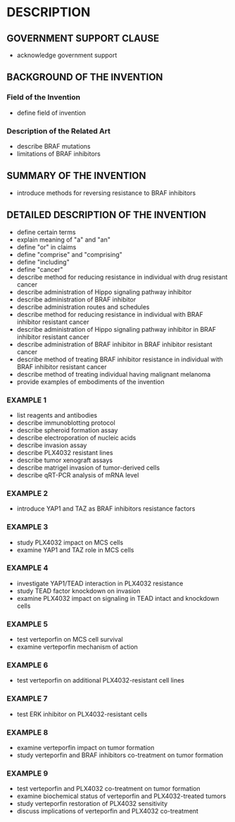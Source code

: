 # DESCRIPTION

## GOVERNMENT SUPPORT CLAUSE

- acknowledge government support

## BACKGROUND OF THE INVENTION

### Field of the Invention

- define field of invention

### Description of the Related Art

- describe BRAF mutations
- limitations of BRAF inhibitors

## SUMMARY OF THE INVENTION

- introduce methods for reversing resistance to BRAF inhibitors

## DETAILED DESCRIPTION OF THE INVENTION

- define certain terms
- explain meaning of "a" and "an"
- define "or" in claims
- define "comprise" and "comprising"
- define "including"
- define "cancer"
- describe method for reducing resistance in individual with drug resistant cancer
- describe administration of Hippo signaling pathway inhibitor
- describe administration of BRAF inhibitor
- describe administration routes and schedules
- describe method for reducing resistance in individual with BRAF inhibitor resistant cancer
- describe administration of Hippo signaling pathway inhibitor in BRAF inhibitor resistant cancer
- describe administration of BRAF inhibitor in BRAF inhibitor resistant cancer
- describe method of treating BRAF inhibitor resistance in individual with BRAF inhibitor resistant cancer
- describe method of treating individual having malignant melanoma
- provide examples of embodiments of the invention

### EXAMPLE 1

- list reagents and antibodies
- describe immunoblotting protocol
- describe spheroid formation assay
- describe electroporation of nucleic acids
- describe invasion assay
- describe PLX4032 resistant lines
- describe tumor xenograft assays
- describe matrigel invasion of tumor-derived cells
- describe qRT-PCR analysis of mRNA level

### EXAMPLE 2

- introduce YAP1 and TAZ as BRAF inhibitors resistance factors

### EXAMPLE 3

- study PLX4032 impact on MCS cells
- examine YAP1 and TAZ role in MCS cells

### EXAMPLE 4

- investigate YAP1/TEAD interaction in PLX4032 resistance
- study TEAD factor knockdown on invasion
- examine PLX4032 impact on signaling in TEAD intact and knockdown cells

### EXAMPLE 5

- test verteporfin on MCS cell survival
- examine verteporfin mechanism of action

### EXAMPLE 6

- test verteporfin on additional PLX4032-resistant cell lines

### EXAMPLE 7

- test ERK inhibitor on PLX4032-resistant cells

### EXAMPLE 8

- examine verteporfin impact on tumor formation
- study verteporfin and BRAF inhibitors co-treatment on tumor formation

### EXAMPLE 9

- test verteporfin and PLX4032 co-treatment on tumor formation
- examine biochemical status of verteporfin and PLX4032-treated tumors
- study verteporfin restoration of PLX4032 sensitivity
- discuss implications of verteporfin and PLX4032 co-treatment

